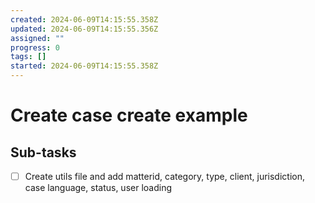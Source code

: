 ```yaml
---
created: 2024-06-09T14:15:55.358Z
updated: 2024-06-09T14:15:55.356Z
assigned: ""
progress: 0
tags: []
started: 2024-06-09T14:15:55.358Z
---
```


# Create case create example

## Sub-tasks

- [ ] Create utils file and add matterid, category, type, client, jurisdiction, case language, status, user loading
